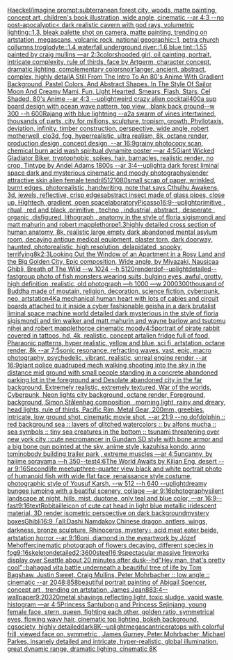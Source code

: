 [Haeckel](https://www.ebank.nz/aiartgenerator?category=Haeckel)[/imagine prompt:subterranean forest city, woods, matte painting, concept art, children's book illustration, wide angle, cinematic  --ar 4:3 --no post-apocalyptic](https://www.ebank.nz/aiartgenerator?category=/imagine%2520prompt%3Asubterranean%2520forest%2520city%2C%2520woods%2C%2520matte%2520painting%2C%2520concept%2520art%2C%2520children%27s%2520book%2520illustration%2C%2520wide%2520angle%2C%2520cinematic%2520%2520--ar%25204%3A3%2520--no%2520post-apocalyptic)[< dark realistic cavern with god rays, volumetric lighting::1.3, bleak palette shot on camera, matte painting, trending on artstation, megascans, volcanic rock, national geographic::1, petra church collumns troglodyte::1.4 waterfall underground river::1.6 blue tint::1.55 painted by craig mullins —ar 2:3](https://www.ebank.nz/aiartgenerator?category=%3C%2520dark%2520realistic%2520cavern%2520with%2520god%2520rays%2C%2520volumetric%2520lighting%3A%3A1.3%2C%2520bleak%2520palette%2520shot%2520on%2520camera%2C%2520matte%2520painting%2C%2520trending%2520on%2520artstation%2C%2520megascans%2C%2520volcanic%2520rock%2C%2520national%2520geographic%3A%3A1%2C%2520petra%2520church%2520collumns%2520troglodyte%3A%3A1.4%2520waterfall%2520underground%2520river%3A%3A1.6%2520blue%2520tint%3A%3A1.55%2520painted%2520by%2520craig%2520mullins%2520%E2%80%94ar%25202%3A3)[colors](https://www.ebank.nz/aiartgenerator?category=colors)[hooded girl, oil painting, portrait, intricate complexity, rule of thirds, face by Artgerm, character concept, dramatic lighting, complementary colors](https://www.ebank.nz/aiartgenerator?category=hooded%2520girl%2C%2520oil%2520painting%2C%2520portrait%2C%2520intricate%2520complexity%2C%2520rule%2520of%2520thirds%2C%2520face%2520by%2520Artgerm%2C%2520character%2520concept%2C%2520dramatic%2520lighting%2C%2520complementary%2520colors)[noir](https://www.ebank.nz/aiartgenerator?category=noir)[1](https://www.ebank.nz/aiartgenerator?category=1)[anger, ancient, abstract, complex, highly detail](https://www.ebank.nz/aiartgenerator?category=anger%2C%2520ancient%2C%2520abstract%2C%2520complex%2C%2520highly%2520detail)[A Still From The Intro To An 80's Anime With Gradient Background, Pastel Colors, And Abstract Shapes. In The Style Of Sailor Moon And Creamy Mami, Fun, Light Hearted, Smears, Flash, Stars, Cel Shaded, 80's Anime --ar 4:3 --uplight](https://www.ebank.nz/aiartgenerator?category=A%2520Still%2520From%2520The%2520Intro%2520To%2520An%252080%27s%2520Anime%2520With%2520Gradient%2520Background%2C%2520Pastel%2520Colors%2C%2520And%2520Abstract%2520Shapes.%2520In%2520The%2520Style%2520Of%2520Sailor%2520Moon%2520And%2520Creamy%2520Mami%2C%2520Fun%2C%2520Light%2520Hearted%2C%2520Smears%2C%2520Flash%2C%2520Stars%2C%2520Cel%2520Shaded%2C%252080%27s%2520Anime%2520--ar%25204%3A3%2520--uplight)[weird crazy alien cocktail](https://www.ebank.nz/aiartgenerator?category=weird%2520crazy%2520alien%2520cocktail)[](https://www.ebank.nz/aiartgenerator?category=)[400](https://www.ebank.nz/aiartgenerator?category=400)[a sup board design with ocean wave pattern, top view , blank back ground--w 300 --h 600](https://www.ebank.nz/aiartgenerator?category=a%2520sup%2520board%2520design%2520with%2520ocean%2520wave%2520pattern%2C%2520top%2520view%2520%2C%2520blank%2520back%2520ground--w%2520300%2520--h%2520600)[Rajang with blue lightning --a2](https://www.ebank.nz/aiartgenerator?category=Rajang%2520with%2520blue%2520lightning%2520--a2)[a swarm of vines intertwined, thousands of parts, city for millions, sculpture, tropism, growth, Phyllotaxis, deviation, infinity, timber construction, perspective, wide angle, robert motherwell, clo3d, fog, hyperrealistic, ultra realism, 8k, octane render, production design, concept design, --ar 16:9](https://www.ebank.nz/aiartgenerator?category=a%2520swarm%2520of%2520vines%2520intertwined%2C%2520thousands%2520of%2520parts%2C%2520city%2520for%2520millions%2C%2520sculpture%2C%2520tropism%2C%2520growth%2C%2520Phyllotaxis%2C%2520deviation%2C%2520infinity%2C%2520timber%2520construction%2C%2520perspective%2C%2520wide%2520angle%2C%2520robert%2520motherwell%2C%2520clo3d%2C%2520fog%2C%2520hyperrealistic%2C%2520ultra%2520realism%2C%25208k%2C%2520octane%2520render%2C%2520production%2520design%2C%2520concept%2520design%2C%2520--ar%252016%3A9)[grainy photocopy scan, chemical burn acid wash spiritual dynamite poster —ar 4:5](https://www.ebank.nz/aiartgenerator?category=grainy%2520photocopy%2520scan%2C%2520chemical%2520burn%2520acid%2520wash%2520spiritual%2520dynamite%2520poster%2520%E2%80%94ar%25204%3A5)[Giant Wicked Gladiator Biker, tryptophobic, spikes, hair, barnacles, realistic render, no crop, Tintype by Andel Adams 1800s --ar 3:4](https://www.ebank.nz/aiartgenerator?category=Giant%2520Wicked%2520Gladiator%2520Biker%2C%2520tryptophobic%2C%2520spikes%2C%2520hair%2C%2520barnacles%2C%2520realistic%2520render%2C%2520no%2520crop%2C%2520Tintype%2520by%2520Andel%2520Adams%25201800s%2520--ar%25203%3A4)[--uplight](https://www.ebank.nz/aiartgenerator?category=--uplight)[a dark forest liminal space dark and mysterious cinematic and moody photography](https://www.ebank.nz/aiartgenerator?category=a%2520dark%2520forest%2520liminal%2520space%2520dark%2520and%2520mysterious%2520cinematic%2520and%2520moody%2520photography)[slender attractive skin alien female tendril](https://www.ebank.nz/aiartgenerator?category=slender%2520attractive%2520skin%2520alien%2520female%2520tendril)[512](https://www.ebank.nz/aiartgenerator?category=512)[1080](https://www.ebank.nz/aiartgenerator?category=1080)[small scrap of paper, wrinkled, burnt edges, photorealistic, handwriting, note that says Cthulhu Awakens, 3d, jewels, reflective, crisp edges](https://www.ebank.nz/aiartgenerator?category=small%2520scrap%2520of%2520paper%2C%2520wrinkled%2C%2520burnt%2520edges%2C%2520photorealistic%2C%2520handwriting%2C%2520note%2520that%2520says%2520Cthulhu%2520Awakens%2C%25203d%2C%2520jewels%2C%2520reflective%2C%2520crisp%2520edges)[abstract insect made of glass pipes, close up, Hightech, gradient, open space](https://www.ebank.nz/aiartgenerator?category=abstract%2520insect%2520made%2520of%2520glass%2520pipes%2C%2520close%2520up%2C%2520Hightech%2C%2520gradient%2C%2520open%2520space)[laboratory](https://www.ebank.nz/aiartgenerator?category=laboratory)[Picasso](https://www.ebank.nz/aiartgenerator?category=Picasso)[16:9](https://www.ebank.nz/aiartgenerator?category=16%3A9)[--uplight](https://www.ebank.nz/aiartgenerator?category=--uplight)[primitive , ritual , red and black ,primitive , techno , industrial, abstract , desperate , organic ,disfigured, lithograph , anatomy in the style of floria sigismondi and matt mahurin and robert mapplethorpe](https://www.ebank.nz/aiartgenerator?category=primitive%2520%2C%2520ritual%2520%2C%2520red%2520and%2520black%2520%2Cprimitive%2520%2C%2520techno%2520%2C%2520industrial%2C%2520abstract%2520%2C%2520desperate%2520%2C%2520organic%2520%2Cdisfigured%2C%2520lithograph%2520%2C%2520anatomy%2520in%2520the%2520style%2520of%2520floria%2520sigismondi%2520and%2520matt%2520mahurin%2520and%2520robert%2520mapplethorpe)[1.3](https://www.ebank.nz/aiartgenerator?category=1.3)[highly detailed cross section of human anatomy, 8k, realistic,](https://www.ebank.nz/aiartgenerator?category=highly%2520detailed%2520cross%2520section%2520of%2520human%2520anatomy%2C%25208k%2C%2520realistic%2C)[large empty dark abandoned mental asylum room, decaying antique medical equipment, plaster torn, dark doorway, haunted, photorealistic, high resolution, delapidated, spooky, terrifying](https://www.ebank.nz/aiartgenerator?category=large%2520empty%2520dark%2520abandoned%2520mental%2520asylum%2520room%2C%2520decaying%2520antique%2520medical%2520equipment%2C%2520plaster%2520torn%2C%2520dark%2520doorway%2C%2520haunted%2C%2520photorealistic%2C%2520high%2520resolution%2C%2520delapidated%2C%2520spooky%2C%2520terrifying)[8k](https://www.ebank.nz/aiartgenerator?category=8k)[2:3](https://www.ebank.nz/aiartgenerator?category=2%3A3)[Looking Out the Window of an Apartment in a Rosy Land and the Big Golden City, Epic composition, Wide angle, by Miyazaki, Nausicaa Ghibli, Breath of The Wild --w 1024 --h 5120](https://www.ebank.nz/aiartgenerator?category=Looking%2520Out%2520the%2520Window%2520of%2520an%2520Apartment%2520in%2520a%2520Rosy%2520Land%2520and%2520the%2520Big%2520Golden%2520City%2C%2520Epic%2520composition%2C%2520Wide%2520angle%2C%2520by%2520Miyazaki%2C%2520Nausicaa%2520Ghibli%2C%2520Breath%2520of%2520The%2520Wild%2520--w%25201024%2520--h%25205120)[render](https://www.ebank.nz/aiartgenerator?category=render)[dof](https://www.ebank.nz/aiartgenerator?category=dof)[--uplight](https://www.ebank.nz/aiartgenerator?category=--uplight)[detailed](https://www.ebank.nz/aiartgenerator?category=detailed)[--fast](https://www.ebank.nz/aiartgenerator?category=--fast)[group photo of fish monsters wearing suits, bulging eyes, awful, grotty, high definition, realistic, old photograph —h 1000 —w 2000](https://www.ebank.nz/aiartgenerator?category=group%2520photo%2520of%2520fish%2520monsters%2520wearing%2520suits%2C%2520bulging%2520eyes%2C%2520awful%2C%2520grotty%2C%2520high%2520definition%2C%2520realistic%2C%2520old%2520photograph%2520%E2%80%94h%25201000%2520%E2%80%94w%25202000)[300](https://www.ebank.nz/aiartgenerator?category=300)[thousand of Buddha made of moutain, religion, decoration, science fiction, cyberpunk, neo, artstation](https://www.ebank.nz/aiartgenerator?category=thousand%2520of%2520Buddha%2520made%2520of%2520moutain%2C%2520religion%2C%2520decoration%2C%2520science%2520fiction%2C%2520cyberpunk%2C%2520neo%2C%2520artstation)[4K](https://www.ebank.nz/aiartgenerator?category=4K)[a mechanical human heart with lots of cables and circuit boards attached to it inside a cyber fashionable geisha in a dark brutalist liminal space machine world detailed dark mysterious in the style of floria sigismondi and tim walker and matt mahurin and wayne barlow and tsutomu nihei and robert mapplethorpe cinematic moody](https://www.ebank.nz/aiartgenerator?category=a%2520mechanical%2520human%2520heart%2520with%2520lots%2520of%2520cables%2520and%2520circuit%2520boards%2520attached%2520to%2520it%2520inside%2520a%2520cyber%2520fashionable%2520geisha%2520in%2520a%2520dark%2520brutalist%2520liminal%2520space%2520machine%2520world%2520detailed%2520dark%2520mysterious%2520in%2520the%2520style%2520of%2520floria%2520sigismondi%2520and%2520tim%2520walker%2520and%2520matt%2520mahurin%2520and%2520wayne%2520barlow%2520and%2520tsutomu%2520nihei%2520and%2520robert%2520mapplethorpe%2520cinematic%2520moody)[4:5](https://www.ebank.nz/aiartgenerator?category=4%3A5)[portrait of pirate rabbit covered in tattoos, hd, 4k, realistic, concept art](https://www.ebank.nz/aiartgenerator?category=portrait%2520of%2520pirate%2520rabbit%2520covered%2520in%2520tattoos%2C%2520hd%2C%25204k%2C%2520realistic%2C%2520concept%2520art)[alien fridge full of food, Pharaonic patterns, hyper realistic, yellow and blue, sci fi, artstation, octane render, 8k --ar 7:5](https://www.ebank.nz/aiartgenerator?category=alien%2520fridge%2520full%2520of%2520food%2C%2520Pharaonic%2520patterns%2C%2520hyper%2520realistic%2C%2520yellow%2520and%2520blue%2C%2520sci%2520fi%2C%2520artstation%2C%2520octane%2520render%2C%25208k%2520--ar%25207%3A5)[sonic resonance, refracting waves, vast, epic, macro photography, psychedelic, vibrant, realistic, unreal engine render --ar 16:9](https://www.ebank.nz/aiartgenerator?category=sonic%2520resonance%2C%2520refracting%2520waves%2C%2520vast%2C%2520epic%2C%2520macro%2520photography%2C%2520psychedelic%2C%2520vibrant%2C%2520realistic%2C%2520unreal%2520engine%2520render%2520--ar%252016%3A9)[giant police quadruped mech walking shooting into the sky in the distance mid ground with small people standing in a concrete abandoned parking lot in the foreground and Desolate abandoned city in the far background. Extremely realistic, extremely textured, War of the worlds, Cyberpunk, Neon lights city background, octane render, Foreground, background, Simon Stålenhag composition , morning light, rainy and dreary, head lights, rule of thirds, Pacific Rim, Metal Gear, 200mm, greebles, intricate, low ground shot, cinematic movie shot, --ar 21:9 --no dof](https://www.ebank.nz/aiartgenerator?category=giant%2520police%2520quadruped%2520mech%2520walking%2520shooting%2520into%2520the%2520sky%2520in%2520the%2520distance%2520mid%2520ground%2520with%2520small%2520people%2520standing%2520in%2520a%2520concrete%2520abandoned%2520parking%2520lot%2520in%2520the%2520foreground%2520and%2520Desolate%2520abandoned%2520city%2520in%2520the%2520far%2520background.%2520Extremely%2520realistic%2C%2520extremely%2520textured%2C%2520War%2520of%2520the%2520worlds%2C%2520Cyberpunk%2C%2520Neon%2520lights%2520city%2520background%2C%2520octane%2520render%2C%2520Foreground%2C%2520background%2C%2520Simon%2520St%C3%A5lenhag%2520composition%2520%2C%2520morning%2520light%2C%2520rainy%2520and%2520dreary%2C%2520head%2520lights%2C%2520rule%2520of%2520thirds%2C%2520Pacific%2520Rim%2C%2520Metal%2520Gear%2C%2520200mm%2C%2520greebles%2C%2520intricate%2C%2520low%2520ground%2520shot%2C%2520cinematic%2520movie%2520shot%2C%2520--ar%252021%3A9%2520--no%2520dof)[dolphin :: red background sea :: layers of glitched watercolors :: by alfons mucha :: sea symbols :: tiny sea creatures in the bottom :: tsunami threatening over new york city ::](https://www.ebank.nz/aiartgenerator?category=dolphin%2520%3A%3A%2520red%2520background%2520sea%2520%3A%3A%2520layers%2520of%2520glitched%2520watercolors%2520%3A%3A%2520by%2520alfons%2520mucha%2520%3A%3A%2520sea%2520symbols%2520%3A%3A%2520tiny%2520sea%2520creatures%2520in%2520the%2520bottom%2520%3A%3A%2520tsunami%2520threatening%2520over%2520new%2520york%2520city%2520%3A%3A)[cute necromancer in Gundam SD style with bone armor and a big bone gun pointed at the sky, anime style, kazuhisa kondo, anno tomino](https://www.ebank.nz/aiartgenerator?category=cute%2520necromancer%2520in%2520Gundam%2520SD%2520style%2520with%2520bone%2520armor%2520and%2520a%2520big%2520bone%2520gun%2520pointed%2520at%2520the%2520sky%2C%2520anime%2520style%2C%2520kazuhisa%2520kondo%2C%2520anno%2520tomino)[body building trailer park , extreme muscles —ar 4:5](https://www.ebank.nz/aiartgenerator?category=body%2520building%2520trailer%2520park%2520%2C%2520extreme%2520muscles%2520%E2%80%94ar%25204%3A5)[uncanny, by hajime sorayama —h 350](https://www.ebank.nz/aiartgenerator?category=uncanny%2C%2520by%2520hajime%2520sorayama%2520%E2%80%94h%2520350)[--test](https://www.ebank.nz/aiartgenerator?category=--test)[4:6](https://www.ebank.nz/aiartgenerator?category=4%3A6)[The World Awaits by Kilian Eng, desert --ar 9:16](https://www.ebank.nz/aiartgenerator?category=The%2520World%2520Awaits%2520by%2520Kilian%2520Eng%2C%2520desert%2520--ar%25209%3A16)[Secondlife meetup](https://www.ebank.nz/aiartgenerator?category=Secondlife%2520meetup)[three-quarter view black and white portrait photo of humanoid fish with wide flat face, renaissance style costume, photographic style of Yousuf Karsh, --w 512 --h 640 --uplight](https://www.ebank.nz/aiartgenerator?category=three-quarter%2520view%2520black%2520and%2520white%2520portrait%2520photo%2520of%2520humanoid%2520fish%2520with%2520wide%2520flat%2520face%2C%2520renaissance%2520style%2520costume%2C%2520photographic%2520style%2520of%2520Yousuf%2520Karsh%2C%2520--w%2520512%2520--h%2520640%2520--uplight)[dreamy bungee jumping with a beatiful scenery, collage —ar 9:16](https://www.ebank.nz/aiartgenerator?category=dreamy%2520bungee%2520jumping%2520with%2520a%2520beatiful%2520scenery%2C%2520collage%2520%E2%80%94ar%25209%3A16)[photography](https://www.ebank.nz/aiartgenerator?category=photography)[silent landscape at night, hills, mist, duotone, only teal and blue color, —ar 16:9](https://www.ebank.nz/aiartgenerator?category=silent%2520landscape%2520at%2520night%2C%2520hills%2C%2520mist%2C%2520duotone%2C%2520only%2520teal%2520and%2520blue%2520color%2C%2520%E2%80%94ar%252016%3A9)[--fast](https://www.ebank.nz/aiartgenerator?category=--fast)[](https://www.ebank.nz/aiartgenerator?category=)[9:16](https://www.ebank.nz/aiartgenerator?category=9%3A16)[text](https://www.ebank.nz/aiartgenerator?category=text)[Robitaille](https://www.ebank.nz/aiartgenerator?category=Robitaille)[icon of cute cat head in light blue metallic iridescent material, 3D render isometric perspective on dark background](https://www.ebank.nz/aiartgenerator?category=icon%2520of%2520cute%2520cat%2520head%2520in%2520light%2520blue%2520metallic%2520iridescent%2520material%2C%25203D%2520render%2520isometric%2520perspective%2520on%2520dark%2520background)[mystery boxes](https://www.ebank.nz/aiartgenerator?category=mystery%2520boxes)[Ghibli](https://www.ebank.nz/aiartgenerator?category=Ghibli)[16:9](https://www.ebank.nz/aiartgenerator?category=16%3A9)[「all:Dashi Namdakov,Chinese dragon, antlers, wings, darkness, bronze sculpture, Rhinoceros, mystery」](https://www.ebank.nz/aiartgenerator?category=%E3%80%8Call%3ADashi%2520Namdakov%2CChinese%2520dragon%2C%2520antlers%2C%2520wings%2C%2520darkness%2C%2520bronze%2520sculpture%2C%2520Rhinoceros%2C%2520mystery%E3%80%8D)[acid meat eater beide, artstation,horror --ar 9:16](https://www.ebank.nz/aiartgenerator?category=acid%2520meat%2520eater%2520beide%2C%2520artstation%2Chorror%2520--ar%25209%3A16)[oni, diamond in the eye](https://www.ebank.nz/aiartgenerator?category=oni%2C%2520diamond%2520in%2520the%2520eye)[artwork by Józef Mehoffer](https://www.ebank.nz/aiartgenerator?category=artwork%2520by%2520J%C3%B3zef%2520Mehoffer)[cinematic photograph of flowers decaying, different species in fog](https://www.ebank.nz/aiartgenerator?category=cinematic%2520photograph%2520of%2520flowers%2520decaying%2C%2520different%2520species%2520in%2520fog)[9:16](https://www.ebank.nz/aiartgenerator?category=9%3A16)[skeleton](https://www.ebank.nz/aiartgenerator?category=skeleton)[detailed](https://www.ebank.nz/aiartgenerator?category=detailed)[2:3](https://www.ebank.nz/aiartgenerator?category=2%3A3)[600](https://www.ebank.nz/aiartgenerator?category=600)[steel](https://www.ebank.nz/aiartgenerator?category=steel)[16:9](https://www.ebank.nz/aiartgenerator?category=16%3A9)[spectacular massive fireworks display over Seattle about 20 minutes after dusk](https://www.ebank.nz/aiartgenerator?category=spectacular%2520massive%2520fireworks%2520display%2520over%2520Seattle%2520about%252020%2520minutes%2520after%2520dusk)[--hd](https://www.ebank.nz/aiartgenerator?category=--hd)["Hey man, that's pretty cool"::](https://www.ebank.nz/aiartgenerator?category=%22Hey%2520man%2C%2520that%27s%2520pretty%2520cool%22%3A%3A)[bahagad vita battle underneath a beautiful tree of life by Tom Bagshaw, Justin Sweet, Craig Mullins, Peter Mohrbacher :: low angle :: cinematic --ar 2048:858](https://www.ebank.nz/aiartgenerator?category=bahagad%2520vita%2520battle%2520underneath%2520a%2520beautiful%2520tree%2520of%2520life%2520by%2520Tom%2520Bagshaw%2C%2520Justin%2520Sweet%2C%2520Craig%2520Mullins%2C%2520Peter%2520Mohrbacher%2520%3A%3A%2520low%2520angle%2520%3A%3A%2520cinematic%2520--ar%25202048%3A858)[beautiful portrait painting of Abigail Spencer, concept art , trending on artstation, James Jean](https://www.ebank.nz/aiartgenerator?category=beautiful%2520portrait%2520painting%2520of%2520Abigail%2520Spencer%2C%2520concept%2520art%2520%2C%2520trending%2520on%2520artstation%2C%2520James%2520Jean)[88](https://www.ebank.nz/aiartgenerator?category=88)[3:4](https://www.ebank.nz/aiartgenerator?category=3%3A4)[--wallpaper](https://www.ebank.nz/aiartgenerator?category=--wallpaper)[9:20](https://www.ebank.nz/aiartgenerator?category=9%3A20)[320](https://www.ebank.nz/aiartgenerator?category=320)[metal shavings reflecting light, toxic sludge, vapid waste, histogram —ar 4:5](https://www.ebank.nz/aiartgenerator?category=metal%2520shavings%2520reflecting%2520light%2C%2520toxic%2520sludge%2C%2520vapid%2520waste%2C%2520histogram%2520%E2%80%94ar%25204%3A5)[Princess Santubong and Princess Sejinjang, young female face, stern, queen, fighting each other, golden ratio, symmetrical eyes, flowing wavy hair, cinematic top lighting, bokeh background, cgsociety, highly detailed](https://www.ebank.nz/aiartgenerator?category=Princess%2520Santubong%2520and%2520Princess%2520Sejinjang%2C%2520young%2520female%2520face%2C%2520stern%2C%2520queen%2C%2520fighting%2520each%2520other%2C%2520golden%2520ratio%2C%2520symmetrical%2520eyes%2C%2520flowing%2520wavy%2520hair%2C%2520cinematic%2520top%2520lighting%2C%2520bokeh%2520background%2C%2520cgsociety%2C%2520highly%2520detailed)[dark](https://www.ebank.nz/aiartgenerator?category=dark)[8K](https://www.ebank.nz/aiartgenerator?category=8K)[--uplight](https://www.ebank.nz/aiartgenerator?category=--uplight)[megascan](https://www.ebank.nz/aiartgenerator?category=megascan)[triceratops with colorful frill, viewed face on, symmetric , James Gurney, Peter Mohrbacher, Michael Parkes, insanely detailed and intricate, hyper-realistic, global illumination, great dynamic range, dramatic lighing, cinematic 8K](https://www.ebank.nz/aiartgenerator?category=triceratops%2520with%2520colorful%2520frill%2C%2520viewed%2520face%2520on%2C%2520symmetric%2520%2C%2520James%2520Gurney%2C%2520Peter%2520Mohrbacher%2C%2520Michael%2520Parkes%2C%2520insanely%2520detailed%2520and%2520intricate%2C%2520hyper-realistic%2C%2520global%2520illumination%2C%2520great%2520dynamic%2520range%2C%2520dramatic%2520lighing%2C%2520cinematic%25208K)